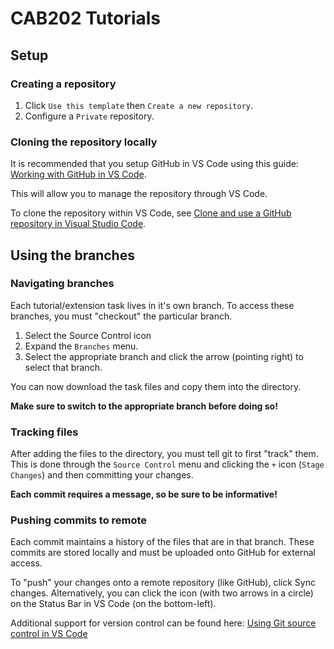 # CAB202 Tutorials

## Setup

### Creating a repository

1. Click `Use this template` then `Create a new repository`.
2. Configure a `Private` repository.

### Cloning the repository locally

It is recommended that you setup GitHub in VS Code using this guide: [Working with GitHub in VS Code](https://code.visualstudio.com/docs/sourcecontrol/github).

This will allow you to manage the repository through VS Code.

To clone the repository within VS Code, see [Clone and use a GitHub repository in Visual Studio Code](https://learn.microsoft.com/en-us/azure/developer/javascript/how-to/with-visual-studio-code/clone-github-repository?tabs=create-repo-command-palette%2Cinitialize-repo-activity-bar%2Ccreate-branch-command-palette%2Ccommit-changes-command-palette%2Cpush-command-palette).

## Using the branches

### Navigating branches

Each tutorial/extension task lives in it's own branch. To access these branches, you must "checkout" the particular branch.

1. Select the Source Control icon
2. Expand the `Branches` menu.
3. Select the appropriate branch and click the arrow (pointing right) to select that branch.

You can now download the task files and copy them into the directory.

**Make sure to switch to the appropriate branch before doing so!**

### Tracking files

After adding the files to the directory, you must tell git to first "track" them. This is done through the `Source Control` menu and clicking the `+` icon
(`Stage Changes`) and then committing your changes.

**Each commit requires a message, so be sure to be informative!**

### Pushing commits to remote

Each commit maintains a history of the files that are in that branch. These commits are stored locally and must be uploaded onto GitHub for external access.

To "push" your changes onto a remote repository (like GitHub), click Sync changes. Alternatively, you can click the icon (with two arrows in a circle) on the Status Bar in VS Code (on the bottom-left).

Additional support for version control can be found here:
[Using Git source control in VS Code](https://code.visualstudio.com/docs/sourcecontrol/overview#_working-in-a-git-repository)
